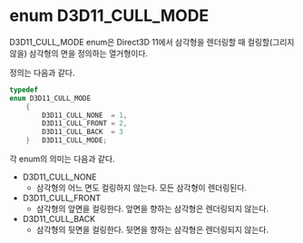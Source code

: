 # enum D3D11_CULL_MODE
D3D11_CULL_MODE enum은 Direct3D 11에서 삼각형을 렌더링할 때 컬링할(그리지 않을) 삼각형의 면을 정의하는 열거형이다.

정의는 다음과 같다.
```cpp
typedef 
enum D3D11_CULL_MODE
    {
        D3D11_CULL_NONE  = 1,
        D3D11_CULL_FRONT = 2,
        D3D11_CULL_BACK  = 3
    } 	D3D11_CULL_MODE;
```
각 enum의 의미는 다음과 같다.

* D3D11_CULL_NONE
  * 삼각형의 어느 면도 컬링하지 않는다. 모든 삼각형이 렌더링된다.
* D3D11_CULL_FRONT
  * 삼각형의 앞면을 컬링한다. 앞면을 향하는 삼각형은 렌더링되지 않는다.
* D3D11_CULL_BACK
  * 삼각형의 뒷면을 컬링한다. 뒷면을 향하는 삼각형은 렌더링되지 않는다.
